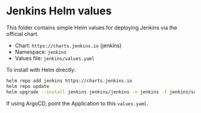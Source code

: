 # Jenkins Helm values

This folder contains simple Helm values for deploying Jenkins via the official chart.

- Chart: `https://charts.jenkins.io` (jenkins)
- Namespace: `jenkins`
- Values file: `jenkins/values.yaml`

To install with Helm directly:

```bash
helm repo add jenkins https://charts.jenkins.io
helm repo update
helm upgrade --install jenkins jenkins/jenkins -n jenkins -f jenkins/values.yaml --create-namespace
```

If using ArgoCD, point the Application to this `values.yaml`.


